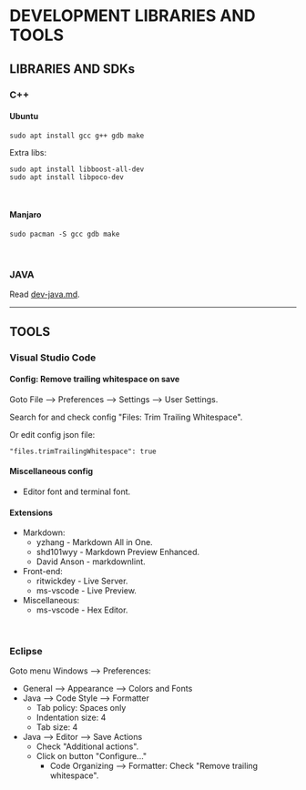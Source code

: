 # DEVELOPMENT LIBRARIES AND TOOLS

## LIBRARIES AND SDKs

### C++

#### Ubuntu

```shell
sudo apt install gcc g++ gdb make
```

Extra libs:

```shell
sudo apt install libboost-all-dev
sudo apt install libpoco-dev
```

&nbsp;

#### Manjaro

```shell
sudo pacman -S gcc gdb make
```

&nbsp;

### JAVA

Read [dev-java.md](dev-java.md).

---

## TOOLS

### Visual Studio Code

#### Config: Remove trailing whitespace on save

Goto File ⟶ Preferences ⟶ Settings ⟶ User Settings.

Search for and check config "Files: Trim Trailing Whitespace".

Or edit config json file:

```text
"files.trimTrailingWhitespace": true
```

#### Miscellaneous config

- Editor font and terminal font.

#### Extensions

- Markdown:
  - yzhang - Markdown All in One.
  - shd101wyy - Markdown Preview Enhanced.
  - David Anson - markdownlint.
- Front-end:
  - ritwickdey - Live Server.
  - ms-vscode - Live Preview.
- Miscellaneous:
  - ms-vscode - Hex Editor.

&nbsp;

### Eclipse

Goto menu Windows ⟶ Preferences:

- General ⟶ Appearance ⟶ Colors and Fonts
- Java ⟶ Code Style ⟶ Formatter
  - Tab policy: Spaces only
  - Indentation size: 4
  - Tab size: 4
- Java ⟶ Editor ⟶ Save Actions
  - Check "Additional actions".
  - Click on button "Configure..."
    - Code Organizing ⟶ Formatter: Check "Remove trailing whitespace".
